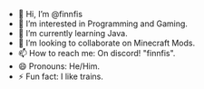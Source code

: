 - 👋 Hi, I’m @finnfis
- 👀 I’m interested in Programming and Gaming.
- 🌱 I’m currently learning Java.
- 💞️ I’m looking to collaborate on Minecraft Mods.
- 📫 How to reach me: On discord! "finnfis".
- 😄 Pronouns: He/Him.
- ⚡ Fun fact: I like trains.
